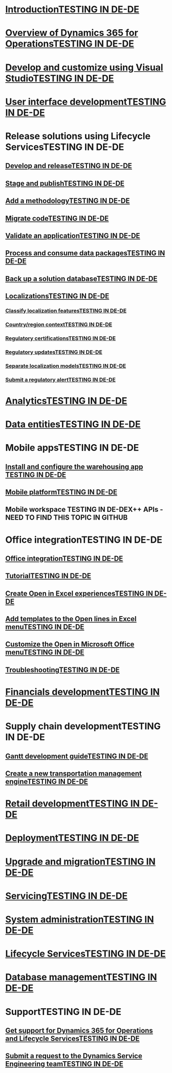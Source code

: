 # [IntroductionTESTING IN DE-DE](index.md)

# [Overview of Dynamics 365 for OperationsTESTING IN DE-DE](get-started/TOC.md)

# [Develop and customize using Visual StudioTESTING IN DE-DE](dev-tools/TOC.md)

# [User interface developmentTESTING IN DE-DE](user-interface/TOC.md)

# Release solutions using Lifecycle ServicesTESTING IN DE-DE
## [Develop and releaseTESTING IN DE-DE](lcs-solutions/lcs-solutions-app-source.md)
## [Stage and publishTESTING IN DE-DE](lcs-solutions/marketing-content-lcs-solutions.md)
## [Add a methodologyTESTING IN DE-DE](lcs-solutions/methodologies-lcs-solutions.md)
## [Migrate codeTESTING IN DE-DE](lcs-solutions/code-migration-lcs-solutions.md)
## [Validate an applicationTESTING IN DE-DE](lcs-solutions/app-validation-lcs-solutions.md)
## [Process and consume data packagesTESTING IN DE-DE](lcs-solutions/process-data-packages-lcs-solutions.md)
## [Back up a solution databaseTESTING IN DE-DE](lcs-solutions/database-backup-lcs-solutions.md)

## [LocalizationsTESTING IN DE-DE](lcs-solutions/country-region.md)
### [Classify localization featuresTESTING IN DE-DE](lcs-solutions/classify-localization-features.md)
### [Country/region contextTESTING IN DE-DE](lcs-solutions/apply-country-context.md)
### [Regulatory certificationsTESTING IN DE-DE](lcs-solutions/regulatory-certifications.md)
### [Regulatory updatesTESTING IN DE-DE](lcs-solutions/regulatory-watch-communication.md)
### [Separate localization modelsTESTING IN DE-DE](lcs-solutions/separate-localization-models.md)
### [Submit a regulatory alertTESTING IN DE-DE](lcs-solutions/submit-localization-alerts.md)


# [AnalyticsTESTING IN DE-DE](analytics/TOC.md)

# [Data entitiesTESTING IN DE-DE](data-entities/TOC.md)

# Mobile appsTESTING IN DE-DE
## [Install and configure the warehousing app TESTING IN DE-DE](/dynamics365/operations/scm/warehousing/install-configure-warehousing-app?toc=/dynamics365/operations/dev-itpro/toc.json)
## [Mobile platformTESTING IN DE-DE](mobile-apps/mobile-platform.md)
## Mobile workspace TESTING IN DE-DEX++ APIs - NEED TO FIND THIS TOPIC IN GITHUB

# Office integrationTESTING IN DE-DE
## [Office integrationTESTING IN DE-DE](office-integration/office-integration.md)
## [TutorialTESTING IN DE-DE](office-integration/office-integration-tutorial.md)
## [Create Open in Excel experiencesTESTING IN DE-DE](office-integration/office-integration-edit-excel.md)
## [Add templates to the Open lines in Excel menuTESTING IN DE-DE](user-interface/add-templates-open-lines-excel-menu.md)
## [Customize the Open in Microsoft Office menuTESTING IN DE-DE](office-integration/customize-open-office-menu.md)
## [TroubleshootingTESTING IN DE-DE](office-integration/office-integration-troubleshooting.md)

# [Financials developmentTESTING IN DE-DE](financial/TOC.md)

# Supply chain developmentTESTING IN DE-DE
## [Gantt development guideTESTING IN DE-DE](user-interface/gantt-development-guide.md)
## [Create a new transportation management engineTESTING IN DE-DE](/dynamics365/operations/scm/transportation/create-new-transportation-management-engine?toc=/dynamics365/operations/dev-itpro/toc.json)

# [Retail developmentTESTING IN DE-DE](/dynamics365/operations/retail/dev-itpro/dev-retail-home-page)

# [DeploymentTESTING IN DE-DE](deployment/TOC.md)

# [Upgrade and migrationTESTING IN DE-DE](migration-upgrade/TOC.md)

# [ServicingTESTING IN DE-DE](servicing/TOC.md)

# [System administrationTESTING IN DE-DE](sysadmin/TOC.md)

# [Lifecycle ServicesTESTING IN DE-DE](lifecycle-services/TOC.md)

# [Database managementTESTING IN DE-DE](database/TOC.md)

# SupportTESTING IN DE-DE
## [Get support for Dynamics 365 for Operations and Lifecycle ServicesTESTING IN DE-DE](lifecycle-services/lcs-support.md)
## [Submit a request to the Dynamics Service Engineering teamTESTING IN DE-DE](lifecycle-services/submit-request-dynamics-service-engineering-team.md)

